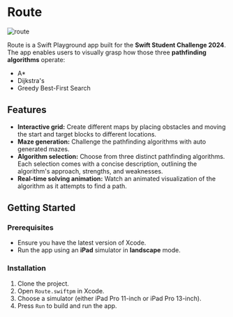 # Route

![route](https://github.com/atlou/Route/assets/30378214/c8f906cb-cfba-47a2-88c9-f0e8e5dc4fc2)


Route is a Swift Playground app built for the **Swift Student Challenge 2024**. The app enables users to visually grasp how those three **pathfinding algorithms** operate:
- A*
- Dijkstra's
- Greedy Best-First Search

## Features

- **Interactive grid:** Create different maps by placing obstacles and moving the start and target blocks to different locations.
- **Maze generation:** Challenge the pathfinding algorithms with auto generated mazes.
- **Algorithm selection:** Choose from three distinct pathfinding algorithms. Each selection comes with a concise description, outlining the algorithm's approach, strengths, and weaknesses.
- **Real-time solving animation:** Watch an animated visualization of the algorithm as it attempts to find a path.

## Getting Started

### Prerequisites

- Ensure you have the latest version of Xcode.
- Run the app using an **iPad** simulator in **landscape** mode.

### Installation
1. Clone the project.
2. Open `Route.swiftpm` in Xcode.
3. Choose a simulator (either iPad Pro 11-inch or iPad Pro 13-inch).
4. Press `Run` to build and run the app.
